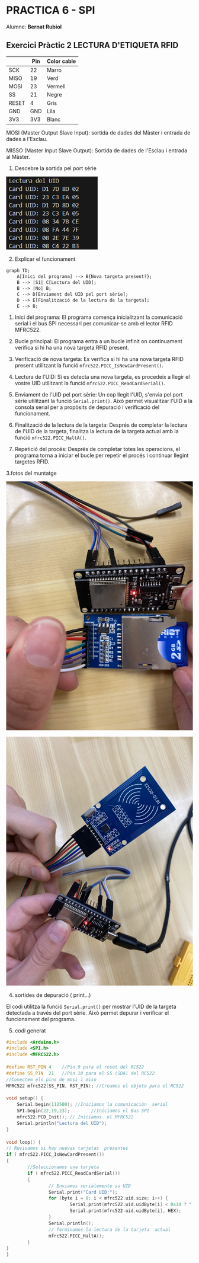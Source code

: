 # PRACTICA 6 - SPI  
Alumne: **Bernat Rubiol**


## Exercici Pràctic 2 LECTURA D'ETIQUETA RFID


| | Pin | Color cable |
|--------|--------|-------------|
| SCK    | 22     | Marro       |
| MISO   | 19     | Verd        |
| MOSI   | 23     | Vermell     |
| SS     | 21     | Negre       |
| RESET  | 4      | Gris        |
| GND    | GND    | Lila        |
| 3V3    | 3V3    | Blanc       |


MOSI (Master Output Slave Input): sortida de dades del Màster i entrada de dades a l'Esclau.

MISSO (Master Input Slave Output): Sortida de dades de l'Esclau i entrada al Màster.


1. Descebre la sortida pel port sèrie

![Lectura de la targeta RFID](lectura_carta.png)

2. Explicar el funcionament

```mermaid
graph TD;
    A[Inici del programa] --> B{Nova targeta present?};
    B --> |Sí| C[Lectura del UID];
    B --> |No| B;
    C --> D[Enviament del UID pel port sèrie];
    D --> E[Finalització de la lectura de la targeta];
    E --> B;
```

1. Inici del programa:
El programa comença inicialitzant la comunicació serial i el bus SPI necessari per comunicar-se amb el lector RFID MFRC522.

2. Bucle principal:
El programa entra a un bucle infinit on contínuament verifica si hi ha una nova targeta RFID present.

3. Verificació de nova targeta:
Es verifica si hi ha una nova targeta RFID present utilitzant la funció `mfrc522.PICC_IsNewCardPresent()`.

4. Lectura de l'UID:
Si es detecta una nova targeta, es procedeix a llegir el vostre UID utilitzant la funció `mfrc522.PICC_ReadCardSerial()`.

5. Enviament de l'UID pel port sèrie:
Un cop llegit l'UID, s'envia pel port sèrie utilitzant la funció `Serial.print()`. Això permet visualitzar l'UID a la consola serial per a propòsits de depuració i verificació del funcionament.

6. Finalització de la lectura de la targeta:
Després de completar la lectura de l'UID de la targeta, finalitza la lectura de la targeta actual amb la funció `mfrc522.PICC_HaltA()`.

7. Repetició del procés:
Després de completar totes les operacions, el programa torna a iniciar el bucle per repetir el procés i continuar llegint targetes RFID.

3.fotos del muntatge

![](muntatge1.jpg)

![](muntatge2.jpg)


4. sortides de depuració ( print...)

El codi utilitza la funció `Serial.print()` per mostrar l'UID de la targeta detectada a través del port sèrie. Això permet depurar i verificar el funcionament del programa.

5. codi generat

```cpp
#include <Arduino.h>
#include <SPI.h>
#include <MFRC522.h>

#define RST_PIN	4    //Pin 9 para el reset del RC522
#define SS_PIN	21   //Pin 10 para el SS (SDA) del RC522
//Conectem els pins de mosi i miso
MFRC522 mfrc522(SS_PIN, RST_PIN); //Creamos el objeto para el RC522

void setup() {
	Serial.begin(112500); //Iniciamos la comunicación  serial
	SPI.begin(22,19,23);        //Iniciamos el Bus SPI
	mfrc522.PCD_Init(); // Iniciamos  el MFRC522
	Serial.println("Lectura del UID");
}

void loop() {
// Revisamos si hay nuevas tarjetas  presentes
if ( mfrc522.PICC_IsNewCardPresent()) 
{  
        //Seleccionamos una tarjeta
        if ( mfrc522.PICC_ReadCardSerial()) 
        {
                // Enviamos serialemente su UID
                Serial.print("Card UID:");
                for (byte i = 0; i < mfrc522.uid.size; i++) {
                        Serial.print(mfrc522.uid.uidByte[i] < 0x10 ? " 0" : " ");
                        Serial.print(mfrc522.uid.uidByte[i], HEX);   
                } 
                Serial.println();
                // Terminamos la lectura de la tarjeta  actual
                mfrc522.PICC_HaltA();         
        }      
}	
}
```